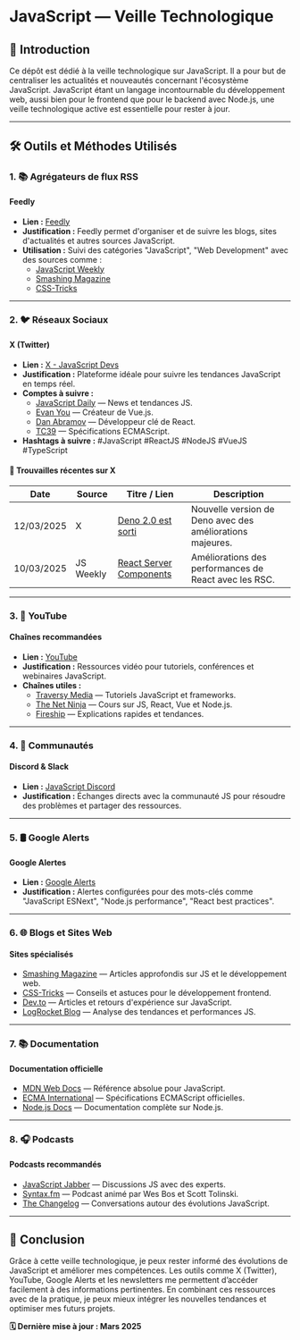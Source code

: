 # JavaScript — Veille Technologique

## 📝 Introduction

Ce dépôt est dédié à la veille technologique sur JavaScript. Il a pour but de centraliser les actualités et nouveautés concernant l'écosystème JavaScript. JavaScript étant un langage incontournable du développement web, aussi bien pour le frontend que pour le backend avec Node.js, une veille technologique active est essentielle pour rester à jour.

---

## 🛠️ Outils et Méthodes Utilisés

### 1. 📚 Agrégateurs de flux RSS

#### **Feedly**
- **Lien :** [Feedly](https://feedly.com)
- **Justification :** Feedly permet d'organiser et de suivre les blogs, sites d'actualités et autres sources JavaScript.
- **Utilisation :** Suivi des catégories "JavaScript", "Web Development" avec des sources comme :
  - [JavaScript Weekly](https://javascriptweekly.com/)
  - [Smashing Magazine](https://www.smashingmagazine.com/)
  - [CSS-Tricks](https://css-tricks.com/)

---

### 2. 🐦 Réseaux Sociaux

#### **X (Twitter)**
- **Lien :** [X - JavaScript Devs]([https://x.com](https://x.com/frontenddevjob))
- **Justification :** Plateforme idéale pour suivre les tendances JavaScript en temps réel.
- **Comptes à suivre :**
  - [JavaScript Daily](https://x.com/JavaScriptDaily) — News et tendances JS.
  - [Evan You](https://x.com/youyuxi) — Créateur de Vue.js.
  - [Dan Abramov](https://x.com/dan_abramov) — Développeur clé de React.
  - [TC39](https://x.com/TC39) — Spécifications ECMAScript.
- **Hashtags à suivre :** #JavaScript #ReactJS #NodeJS #VueJS #TypeScript

#### 📅 Trouvailles récentes sur X
| Date | Source | Titre / Lien | Description |
|------|--------|--------------|-------------|
| 12/03/2025 | X | [Deno 2.0 est sorti](https://deno.com) | Nouvelle version de Deno avec des améliorations majeures. |
| 10/03/2025 | JS Weekly | [React Server Components](https://react.dev) | Améliorations des performances de React avec les RSC. |

---

### 3. 🎥 YouTube

#### **Chaînes recommandées**
- **Lien :** [YouTube](https://www.youtube.com)
- **Justification :** Ressources vidéo pour tutoriels, conférences et webinaires JavaScript.
- **Chaînes utiles :**
  - [Traversy Media](https://www.youtube.com/c/TraversyMedia) — Tutoriels JavaScript et frameworks.
  - [The Net Ninja](https://www.youtube.com/c/TheNetNinja) — Cours sur JS, React, Vue et Node.js.
  - [Fireship](https://www.youtube.com/c/Fireship) — Explications rapides et tendances.

---

### 4. 💬 Communautés

#### **Discord & Slack**
- **Lien :** [JavaScript Discord](https://discord.com/invite/javascript)
- **Justification :** Échanges directs avec la communauté JS pour résoudre des problèmes et partager des ressources.

---

### 5. 🛢️ Google Alerts

#### **Google Alertes**
- **Lien :** [Google Alerts](https://www.google.com/alerts)
- **Justification :** Alertes configurées pour des mots-clés comme "JavaScript ESNext", "Node.js performance", "React best practices".

---

### 6. 🌐 Blogs et Sites Web

#### **Sites spécialisés**
- [Smashing Magazine](https://www.smashingmagazine.com/) — Articles approfondis sur JS et le développement web.
- [CSS-Tricks](https://css-tricks.com/) — Conseils et astuces pour le développement frontend.
- [Dev.to](https://dev.to/) — Articles et retours d'expérience sur JavaScript.
- [LogRocket Blog](https://blog.logrocket.com/) — Analyse des tendances et performances JS.

---

### 7. 📚 Documentation

#### **Documentation officielle**
- [MDN Web Docs](https://developer.mozilla.org/en-US/) — Référence absolue pour JavaScript.
- [ECMA International](https://tc39.es/) — Spécifications ECMAScript officielles.
- [Node.js Docs](https://nodejs.org/en/docs/) — Documentation complète sur Node.js.

---

### 8. 🎧 Podcasts

#### **Podcasts recommandés**
- [JavaScript Jabber](https://devchat.tv/javascript-jabber/) — Discussions JS avec des experts.
- [Syntax.fm](https://syntax.fm/) — Podcast animé par Wes Bos et Scott Tolinski.
- [The Changelog](https://changelog.com/) — Conversations autour des évolutions JavaScript.

---

## 🌟 Conclusion

Grâce à cette veille technologique, je peux rester informé des évolutions de JavaScript et améliorer mes compétences. Les outils comme X (Twitter), YouTube, Google Alerts et les newsletters me permettent d’accéder facilement à des informations pertinentes. En combinant ces ressources avec de la pratique, je peux mieux intégrer les nouvelles tendances et optimiser mes futurs projets.

**🗓 Dernière mise à jour : Mars 2025**
